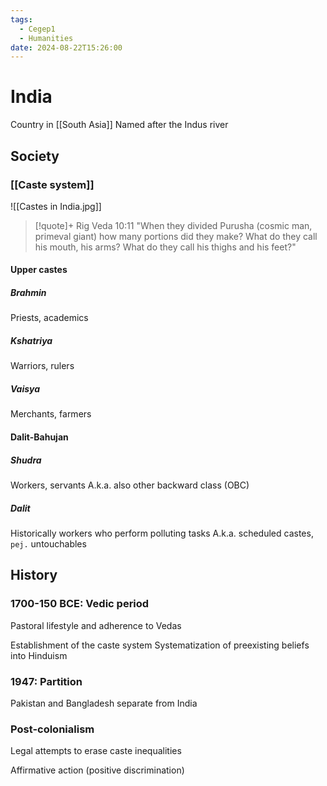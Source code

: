 ```yaml
---
tags:
  - Cegep1
  - Humanities
date: 2024-08-22T15:26:00
---
```


# India

Country in [[South Asia]]
Named after the Indus river

## Society

### [[Caste system]]

![[Castes in India.jpg]]

> [!quote]+ Rig Veda 10:11
> "When they divided Purusha (cosmic man, primeval giant) how many portions did they make? What do they call his mouth, his arms? What do they call his thighs and his feet?"

#### Upper castes

##### Brahmin

Priests, academics

##### Kshatriya

Warriors, rulers

##### Vaisya

Merchants, farmers

#### Dalit-Bahujan

##### Shudra

Workers, servants
A.k.a. also other backward class (OBC)

##### Dalit

Historically workers who perform polluting tasks
A.k.a. scheduled castes, `pej.` untouchables

## History

### 1700-150 BCE: Vedic period

Pastoral lifestyle and adherence to Vedas

Establishment of the caste system
Systematization of preexisting beliefs into Hinduism

### 1947: Partition

Pakistan and Bangladesh separate from India

### Post-colonialism

Legal attempts to erase caste inequalities

Affirmative action (positive discrimination)